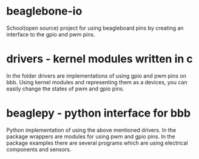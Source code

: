 # beaglebone-io
School(open source) project for using beagleboard pins by creating an interface to the gpio and pwm pins.

# drivers - kernel modules written in c
In the folder drivers are implementations of using gpio and pwm pins on bbb. 
Using kernel modules and representing them as a devices, you can easily change the states of pwm and gpio pins.

# beaglepy - python interface for bbb 
Python implementation of using the above mentioned drivers. 
In the package wrappers are modules for using pwm and gpio pins. 
In the package examples there are several programs which are using electrical components and sensors.
